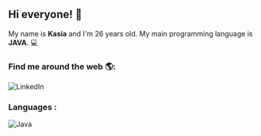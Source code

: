 ## Hi everyone! 👋
My name is **Kasia** and I'm 26 years old.
My main programming language is **JAVA**. 💻



### Find me around the web 🌎:
![LinkedIn](https://img.shields.io/badge/linkedin-%230077B5.svg?style=for-the-badge&logo=linkedin&logoColor=white)


### Languages :

![Java](https://img.shields.io/badge/java-%23ED8B00.svg?style=for-the-badge&logo=java&logoColor=white)
